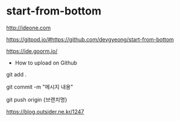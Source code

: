 # start-from-bottom

http://ideone.com

https://gitpod.io/#https://github.com/devgyeong/start-from-bottom

https://ide.goorm.io/

- How to upload on Github

git add .

git commit -m "메시지 내용"

git push origin {브랜치명}

https://blog.outsider.ne.kr/1247
